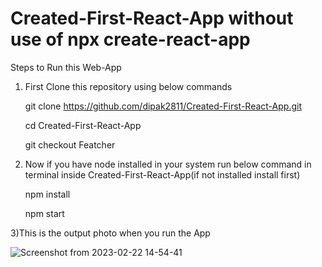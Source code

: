 # Created-First-React-App without use of npx create-react-app

Steps to Run this Web-App
1) First Clone this repository using below commands

    git clone https://github.com/dipak2811/Created-First-React-App.git
    
    cd Created-First-React-App
    
    git checkout Featcher
    
2) Now if you have node installed in your system run below command in terminal inside Created-First-React-App(if not installed install first)

    npm install
    
    npm start
    
3)This is the output photo when you run the App

![Screenshot from 2023-02-22 14-54-41](https://user-images.githubusercontent.com/77386172/220577809-3fad4876-dbe5-434f-a9ed-f36862535d1a.png)
